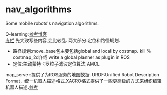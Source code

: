 # nav_algorithms
Some mobile robots's navigation algorithms.

Q-learning:[参考博客](https://juejin.im/entry/5a435462f265da43333eaebe)  
 [专栏](https://jizhi.im/blog/post/intro_q_learning)
先大致写些内容,会比较乱.
两大部分:定位和路径规划.
- 路径规划:move_base包主要包括global and local by costmap.
           kill %
     	costmap_2d介绍
 	write a global planner as plugin in ROS
- 定位:主动蒙特卡罗粒子滤波定位算法 AMCL

map_server:提供了为ROS服务的地图数据.
URDF:Unified Robot Description Format，统一机器人描述格式.XACRO格式提供了一些更高级的方式来组织编辑机器人描述.[参考](https://blog.csdn.net/sunbibei/article/details/52297524)

